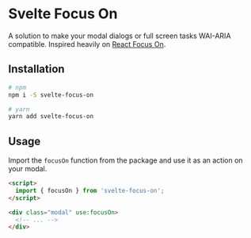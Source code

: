 # Svelte Focus On

A solution to make your modal dialogs or full screen tasks WAI-ARIA compatible. Inspired heavily on [React Focus On](https://github.com/theKashey/react-focus-on).

## Installation

```sh
# npm
npm i -S svelte-focus-on

# yarn
yarn add svelte-focus-on
```

## Usage

Import the `focusOn` function from the package and use it as an action on your modal.

```html
<script>
  import { focusOn } from 'svelte-focus-on';
</script>

<div class="modal" use:focusOn>
  <!-- ... -->
</div>
```
